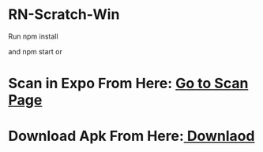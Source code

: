 # RN-Scratch-Win

Run npm install 

and npm start
    or 
    
   # Scan in Expo From Here:  <a href="https://expo.io/@satyam03/ScratchWin"> Go to Scan Page</a>
   # Download Apk From Here:<a href="https://drive.google.com/open?id=1aRvmdWwR4uAXoAZbOy4N7ohknem9c1oA"> Downlaod </a>
